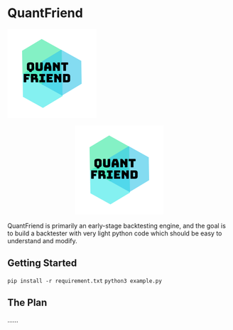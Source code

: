 # QuantFriend

![QuantFriend](/Resources/Branding/logo.png?raw=true "QuantFriend")
<div style="text-align:center"><img src="/Resources/Branding/logo.png?raw=true" /></div>

QuantFriend is primarily an early-stage backtesting engine, and the goal is to build a backtester with very light python code which should be easy to understand and modify.

## Getting Started
`pip install -r requirement.txt`
`python3 example.py`

## The Plan
......
